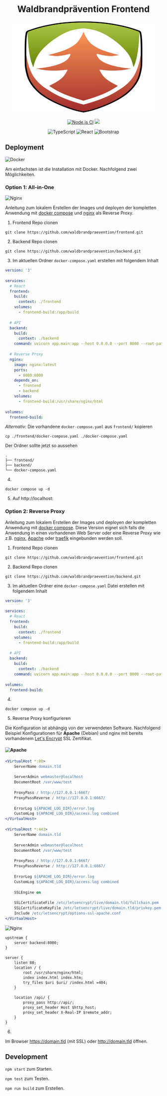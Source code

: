 <h1 align="center">Waldbrandprävention Frontend</h1>
<p align="center">   
    <img width="460" height="300" src="src/assets/img/logo-v1.svg">
</p>

<div align="center">

[![Node.js CI](https://img.shields.io/github/workflow/status/waldbrandpraevention/frontend/Node.js%20CI?style=for-the-badge)](https://github.com/waldbrandpraevention/frontend/actions/workflows/node.js.yml)
![](https://img.shields.io/github/commit-activity/m/waldbrandpraevention/frontend?style=for-the-badge)

![TypeScript](https://img.shields.io/badge/typescript-%23007ACC.svg?style=for-the-badge&logo=typescript&logoColor=white)
![React](https://img.shields.io/badge/react-%2320232a.svg?style=for-the-badge&logo=react&logoColor=%2361DAFB)
![Bootstrap](https://img.shields.io/badge/bootstrap-%23563D7C.svg?style=for-the-badge&logo=bootstrap&logoColor=white)


</div>

## Deployment

![Docker](https://img.shields.io/badge/docker-%230db7ed.svg?style=for-the-badge&logo=docker&logoColor=white)

Am einfachsten ist die Installation mit Docker. Nachfolgend zwei Möglichkeiten.
### Option 1: All-in-One

![Nginx](https://img.shields.io/badge/nginx-%23009639.svg?style=for-the-badge&logo=nginx&logoColor=white)

Anleitung zum lokalem Erstellen der Images und deployen der kompletten Anwendung mit [docker compose](https://docs.docker.com/compose/) und [nginx](https://www.nginx.org/) als Reverse Proxy.

1. Frontend Repo clonen
```
git clone https://github.com/waldbrandpraevention/frontend.git
```
2. Backend Repo clonen
```
git clone https://github.com/waldbrandpraevention/backend.git
```
3. Im aktuellen Ordner `docker-compose.yaml` erstellen mit folgendem Inhalt
```yaml
version: '3'

services:
  # React
  frontend:
    build:
      context: ./frontend
    volumes:
      - frontend-build:/app/build

  # API
  backend:
    build:
      context: ./backend
    command: uvicorn app.main:app --host 0.0.0.0 --port 8000 --root-path /api

  # Reverse Proxy
  nginx:
    image: nginx:latest
    ports:
      - 8080:8000
    depends_on:
      - frontend
      - backend
    volumes:
      - frontend-build:/usr/share/nginx/html

volumes:
  frontend-build:

```
*Alternativ:* Die vorhandene `docker-compose.yaml` aus `frontend/` kopieren
```
cp ./frontend/docker-compose.yaml ./docker-compose.yaml
```

Der Ordner sollte jetzt so aussehen
```
.
├── frontend/
├── backend/
└── docker-compose.yaml
```

4. 
```
docker compose up -d
```
5. Auf http://localhost:

### Option 2: Reverse Proxy




Anleitung zum lokalem Erstellen der Images und deployen der kompletten Anwendung mit [docker compose](https://docs.docker.com/compose/). Diese Version eignet sich falls die Anwendung in einen vorhandenen Web Server oder eine Reverse Proxy wie z.B. [nginx](https://www.nginx.org/), [Apache](https://httpd.apache.org/) oder [traefik](https://traefik.io/traefik/) eingebunden werden soll. 

1. Frontend Repo clonen
```
git clone https://github.com/waldbrandpraevention/frontend.git
```
2. Backend Repo clonen
```
git clone https://github.com/waldbrandpraevention/backend.git
```
3. Im aktuellen Ordner eine `docker-compose.yaml` Datei erstellen mit folgendem Inhalt
```yaml
version: '3'

services:
  # React
  frontend:
    build:
      context: ./frontend
    volumes:
      - frontend-build:/app/build

  # API
  backend:
    build:
      context: ./backend
    command: uvicorn app.main:app --host 0.0.0.0 --port 8000 --root-path /api

volumes:
  frontend-build:

```
4. 
```
docker compose up -d
```
5. Reverse Proxy konfigurieren

Die Konfiguration ist abhängig von der verwendeten Software. Nachfolgend Beispiel Konfigurationen für **Apache** (Debian) und nginx mit bereits vorhandenem [Let's Encrypt](https://letsencrypt.org/de/) SSL Zertifikat.

#### ![Apache](https://img.shields.io/badge/apache-%23D42029.svg?style=for-the-badge&logo=apache&logoColor=white)

<!--  - 5.1. vHost erstellen `touch /var/www/sites-available/wb.conf` mit folgender Config 
 -->
```apache 
<VirtualHost *:80>
    ServerName domain.tld

    ServerAdmin webmaster@localhost
    DocumentRoot /var/www/test

    ProxyPass / http://127.0.0.1:6667/
    ProxyPassReverse / http://127.0.0.1:6667/

    ErrorLog ${APACHE_LOG_DIR}/error.log
    CustomLog ${APACHE_LOG_DIR}/access.log combined
</VirtualHost>

<VirtualHost *:443>
    ServerName domain.tld

    ServerAdmin webmaster@localhost
    DocumentRoot /var/www/test

    ProxyPass / http://127.0.0.1:6667/
    ProxyPassReverse / http://127.0.0.1:6667/

    ErrorLog ${APACHE_LOG_DIR}/error.log
    CustomLog ${APACHE_LOG_DIR}/access.log combined

    SSLEngine on

    SSLCertificateFile /etc/letsencrypt/live/domain.tld/fullchain.pem
    SSLCertificateKeyFile /etc/letsencrypt/live/domain.tld/privkey.pem
    Include /etc/letsencrypt/options-ssl-apache.conf
</VirtualHost>
```

![Nginx](https://img.shields.io/badge/nginx-%23009639.svg?style=for-the-badge&logo=nginx&logoColor=white)


```nginx
upstream {
    server backend:8000;
}

server {
    listen 80;
    location / {
        root /usr/share/nginx/html;
        index index.html index.htm;
        try_files $uri $uri/ /index.html =404;
    }

    location /api/ {
        proxy_pass http://api/;
        proxy_set_header Host $http_host;
        proxy_set_header X-Real-IP $remote_addr;
    }
}

```

6.
Im Browser https://domain.tld (mit SSL) oder http://domain.tld öffnen.

<!-- ### Reverse proxy


```apache
<VirtualHost *:80>
        ServerName <domain>

        DocumentRoot /var/www/test

        ProxyPass / http://127.0.0.1:6667/
        ProxyPassReverse / http://127.0.0.1:6667/

        ErrorLog ${APACHE_LOG_DIR}/error.log
        CustomLog ${APACHE_LOG_DIR}/access.log combined
</VirtualHost>

<VirtualHost *:443>
    ServerName <domain>

    DocumentRoot /var/www/test

    ProxyPass / http://127.0.0.1:6667/
    ProxyPassReverse / http://127.0.0.1:6667/

    ErrorLog ${APACHE_LOG_DIR}/error.log
    CustomLog ${APACHE_LOG_DIR}/access.log combined

    SSLEngine on

    SSLCertificateFile /etc/letsencrypt/live/bp.adriansoftware.de/fullchain.pem
    SSLCertificateKeyFile /etc/letsencrypt/live/bp.adriansoftware.de/privkey.pem
Include /etc/letsencrypt/options-ssl-apache.conf
</VirtualHost><VirtualHost *:80>
        ServerName app.bp.adriansoftware.de

        ServerAdmin webmaster@localhost
        DocumentRoot /var/www/test

        ProxyPass / http://127.0.0.1:6667/
        ProxyPassReverse / http://127.0.0.1:6667/

        ErrorLog ${APACHE_LOG_DIR}/error.log
        CustomLog ${APACHE_LOG_DIR}/access.log combined

#RewriteEngine on
#RewriteCond %{SERVER_NAME} =app.bp.adriansoftware.de
#RewriteRule ^ https://%{SERVER_NAME}%{REQUEST_URI} [END,NE,R=permanent]
</VirtualHost>

<VirtualHost *:443>
    ServerName app.bp.adriansoftware.de

    ServerAdmin webmaster@localhost
    DocumentRoot /var/www/test

    ProxyPass / http://127.0.0.1:6667/
    ProxyPassReverse / http://127.0.0.1:6667/

    ErrorLog ${APACHE_LOG_DIR}/error.log
    CustomLog ${APACHE_LOG_DIR}/access.log combined

    SSLEngine on

    SSLCertificateFile /etc/letsencrypt/live/bp.adriansoftware.de/fullchain.pem
    SSLCertificateKeyFile /etc/letsencrypt/live/bp.adriansoftware.de/privkey.pem
Include /etc/letsencrypt/options-ssl-apache.conf
</VirtualHost>
``` -->

## Development

`npm start` zum Starten.

`npm test` zum Testen.

`npm run build` zum Erstellen.


